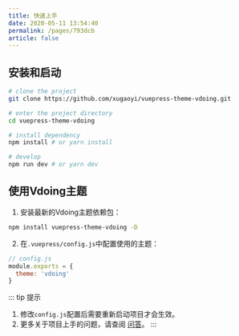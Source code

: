 ```yaml
---
title: 快速上手
date: 2020-05-11 13:54:40
permalink: /pages/793dcb
article: false
---
```


## 安装和启动
```bash
# clone the project
git clone https://github.com/xugaoyi/vuepress-theme-vdoing.git

# enter the project directory
cd vuepress-theme-vdoing

# install dependency
npm install # or yarn install

# develop
npm run dev # or yarn dev
```

## 使用Vdoing主题

1. 安装最新的Vdoing主题依赖包：
```sh
npm install vuepress-theme-vdoing -D
```

2. 在`.vuepress/config.js`中配置使用的主题：
```js
// config.js
module.exports = {
  theme: 'vdoing'
}
```

::: tip 提示
  1. 修改`config.js`配置后需要重新启动项目才会生效。
  2. 更多关于项目上手的问题，请查阅 [问答](/pages/9cc27d)。
:::
